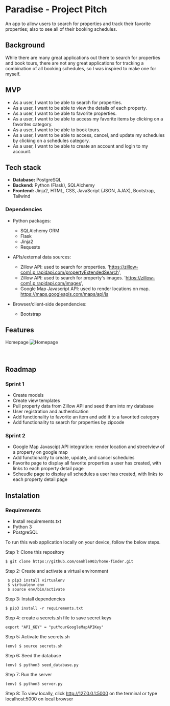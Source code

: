 # Paradise - Project Pitch

An app to allow users to search for properties and track their favorite properties; also to see all of their booking schedules.

## Background

While there are many great applications out there to search for properties and book tours, there are not any great applications for tracking a combination of all booking schedules, so I was inspired to make one for myself.

## MVP

- As a user, I want to be able to search for properties.
- As a user, I want to be able to view the details of each property.
- As a user, I want to be able to favorite properties.
- As a user, I want to be able to access my favorite items by clicking on a favorites category.
- As a user, I want to be able to book tours.
- As a user, I want to be able to access, cancel, and update my schedules by clicking on a schedules category.
- As a user, I want to be able to create an account and login to my account.

## Tech stack

- **Database:** PostgreSQL
- **Backend:** Python (Flask), SQLAlchemy
- **Frontend:** Jinja2, HTML, CSS, JavaScript (JSON, AJAX), Bootstrap, Tailwind

### Dependencies

- Python packages:
  - SQLAlchemy ORM
  - Flask
  - Jinja2
  - Requests
  
- APIs/external data sources:
  - Zillow API: used to search for properties. 'https://zillow-com1.p.rapidapi.com/propertyExtendedSearch', 
  - Zillow API: used to search for property's images. 'https://zillow-com1.p.rapidapi.com/images', 
  - Google Map Javascript API: used to render locations on map. https://maps.googleapis.com/maps/api/js

- Browser/client-side dependencies:
  - Bootstrap


## Features

Homepage
![Homepage](/static/images/readme_imgs/homepage.png)
<br/><br/><br/>

## Roadmap

### Sprint 1

- Create models
- Create view templates
- Pull property data from Zillow API and seed them into my database
- User registration and authentication
- Add functionality to favorite an item and add it to a favorited category
- Add functionality to search for properties by zipcode

### Sprint 2

- Google Map Javascipt API integration: render location and streetview of a property on google map
- Add functionality to create, update, and cancel schedules
- Favorite page to display all favorite properties a user has created, with links to each property detail page
- Scheudle page to display all schedules a user has created, with links to each property detail page

## Instalation 

### Requirements

* Install requirements.txt
* Python 3
* PostgreSQL


To run this web application locally on your device, follow the below steps.

Step 1: Clone this repository
```
$ git clone https://github.com/oanhle903/home-finder.git
```
Step 2: Create and activate a virtual environment
```
 $ pip3 install virtualenv
 $ virtualenv env
 $ source env/bin/activate
 ```
Step 3: Install dependencies
 ```
 $ pip3 install -r requirements.txt
 ```
Step 4: create a secrets.sh file to save secret keys
 ```
 export "API_KEY" = "putYourGoogleMapAPIKey" 
 ```
Step 5: Activate the secrets.sh
 ```
 (env) $ source secrets.sh
 ```
Step 6: Seed the database
```
(env) $ python3 seed_database.py
```
Step 7: Run the server
```
(env) $ python3 server.py
```
Step 8: To view locally, click http://127.0.0.1:5000 on the terminal or type localhost:5000 on local browser

